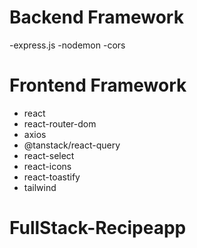 # Backend Framework

-express.js
-nodemon
-cors

# Frontend Framework

- react 
- react-router-dom
- axios
- @tanstack/react-query
- react-select
- react-icons
- react-toastify
- tailwind
# FullStack-Recipeapp
